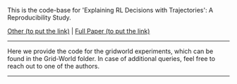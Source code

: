 This is the code-base for 'Explaining RL Decisions with Trajectories': A Reproducibility Study.

[Other (to put the link)]( - ) |  [Full Paper (to put the link)]( - )

---
Here we provide the code for the gridworld experiments, which can be found in the Grid-World folder. 
In case of additional queries, feel free to reach out to one of the authors.

---
